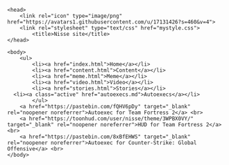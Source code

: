 <html>
<html lang="en-US">

	<head>
		<link rel="icon" type="image/png" href="https://avatars1.githubusercontent.com/u/17131426?s=460&v=4">
		<link rel="stylesheet" type="text/css" href="mystyle.css">
			<title>Nisse site</title>
	</head>
	
	<body>
		<ul>
			<li><a href="index.html">Home</a></li>
			<li><a href="content.html">Content</a></li>
			<li><a href="meme.html">Meme</a></li>
			<li><a href="video.html">Video</a></li>
			<li><a href="stories.html">Stories</a></li>
      <li><a class="active" href="autoexecs.md">Autoexecs</a></li>
			</ul>
        <a href="https://pastebin.com/fQHV6pDy" target="_blank" rel="noopener noreferrer">Autoexec for Team Fortress 2</a> <br>
        <a href="https://toonhud.com/user/nisse/theme/3WPBX0VY/" target="_blank" rel="noopener noreferrer">HUD for Team Fortress 2</a> <br>
        <a href="https://pastebin.com/8xBfEHWS" target="_blank" rel="noopener noreferrer">Autoexec for Counter-Strike: Global Offensive</a> <br>
	</body>
</html>
